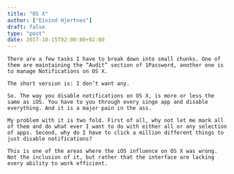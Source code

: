 ```yaml
---
title: "OS X"
author: ["Eivind Hjertnes"]
draft: false
type: "post"
date: 2017-10-15T02:00:00+02:00
---
```


<div class="HTML">
  <div></div>

<p>

</div>

```text
There are a few tasks I have to break down into small chunks. One of them are maintaining the “Audit” section of 1Password, another one is to manage Notifications on OS X.
```

<div class="HTML">
  <div></div>

</p>

</div>

<div class="HTML">
  <div></div>

<p>

</div>

```text
The short version is: I don’t want any.
```

<div class="HTML">
  <div></div>

</p>

</div>

<div class="HTML">
  <div></div>

<p>

</div>

```text
So. The way you disable notifications on OS X, is more or less the same as iOS. You have to you through every singe app and disable everything. And it is a major pain in the ass.
```

<div class="HTML">
  <div></div>

</p>

</div>

<div class="HTML">
  <div></div>

<p>

</div>

```text
My problem with it is two fold. First of all, why not let me mark all of them and do what ever I want to do with either all or any selection of apps. Second, why do I have to click a million different things to just disable notifications?
```

<div class="HTML">
  <div></div>

</p>

</div>

<div class="HTML">
  <div></div>

<p>

</div>

```text
This is one of the areas where the iOS influence on OS X was wrong. Not the inclusion of it, but rather that the interface are lacking every ability to work efficient.
```

<div class="HTML">
  <div></div>

</p>

</div>

